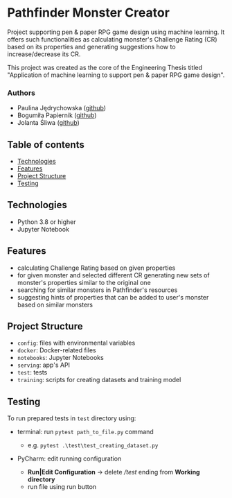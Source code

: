 # Pathfinder Monster Creator
Project supporting pen & paper RPG game design using machine learning. It offers such functionalities as calculating 
monster's Challenge Rating (CR) based on its properties and generating suggestions how to increase/decrease its CR.

This project was created as the core of the Engineering Thesis titled "Application of machine learning to support 
pen & paper RPG game design".

### Authors
* Paulina Jędrychowska ([github](https://github.com/Paulina100))
* Bogumiła Papiernik ([github](https://github.com/bogumilap))
* Jolanta Śliwa ([github](https://github.com/tunczyk101))

## Table of contents
* [Technologies](#technologies)
* [Features](#features)
* [Project Structure](#project-structure)
* [Testing](#testing)

## Technologies
* Python 3.8 or higher
* Jupyter Notebook

## Features
* calculating Challenge Rating based on given properties
* for given monster and selected different CR generating new sets of monster's properties similar to the original one
* searching for similar monsters in Pathfinder's resources
* suggesting hints of properties that can be added to user's monster based on similar monsters

## Project Structure
* `config`: files with environmental variables
* `docker`: Docker-related files
* `notebooks`: Jupyter Notebooks
* `serving`: app's API
* `test`: tests
* `training`: scripts for creating datasets and training model

## Testing
To run prepared tests in `test` directory using:
* terminal: run `pytest path_to_file.py` command
  * e.g. `pytest .\test\test_creating_dataset.py`


* PyCharm: edit running configuration
  * **Run|Edit Configuration** -> delete */test* ending from **Working directory**
  * run file using run button 
